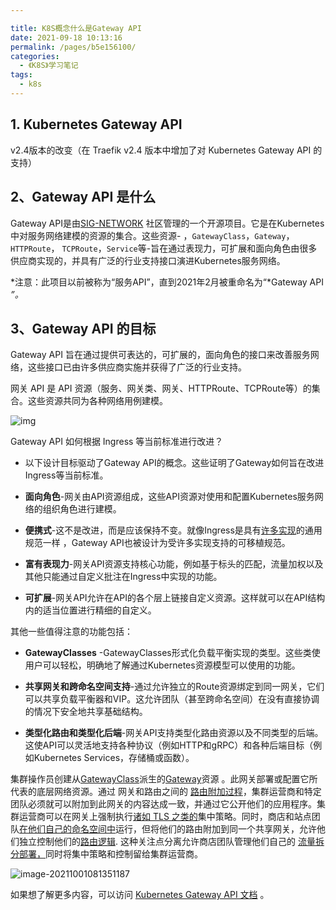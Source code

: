 ```yaml
---

title: K8S概念什么是Gateway API
date: 2021-09-18 10:13:16
permalink: /pages/b5e156100/
categories:
  - 《K8S》学习笔记
tags:
  - k8s
---
```








## 1. Kubernetes Gateway API 

v2.4版本的改变（在 Traefik v2.4 版本中增加了对 Kubernetes Gateway API 的支持）

## 2、Gateway API 是什么

Gateway API是由[SIG-NETWORK](https://github.com/kubernetes/community/tree/master/sig-network) 社区管理的一个开源项目。它是在Kubernetes中对服务网络建模的资源的集合。这些资源- ，`GatewayClass`，`Gateway`，`HTTPRoute`， `TCPRoute`，`Service`等-旨在通过表现力，可扩展和面向角色由很多供应商实现的，并具有广泛的行业支持接口演进Kubernetes服务网络。

*注意：此项目以前被称为“服务API”，直到2021年2月被重命名为“*Gateway API *”。*

## 3、Gateway API 的目标

Gateway API 旨在通过提供可表达的，可扩展的，面向角色的接口来改善服务网络，这些接口已由许多供应商实施并获得了广泛的行业支持。

网关 API 是 API 资源（服务、网关类、网关、HTTPRoute、TCPRoute等）的集合。这些资源共同为各种网络用例建模。

![img](https://cdn.jsdelivr.net/gh/lzq70112/images/blog/1616729260111-217c0091-8bab-42ce-b8da-8ca065590bcb.png)

Gateway API 如何根据 Ingress 等当前标准进行改进？

- 以下设计目标驱动了Gateway API的概念。这些证明了Gateway如何旨在改进Ingress等当前标准。

- **面向角色**-网关由API资源组成，这些API资源对使用和配置Kubernetes服务网络的组织角色进行建模。
- **便携式**-这不是改进，而是应该保持不变。就像Ingress是具有[许多实现](https://kubernetes.io/docs/concepts/services-networking/ingress-controllers/)的通用规范一样 ，Gateway API也被设计为受许多实现支持的可移植规范。

- **富有表现力**-网关API资源支持核心功能，例如基于标头的匹配，流量加权以及其他只能通过自定义批注在Ingress中实现的功能。
- **可扩展**-网关API允许在API的各个层上链接自定义资源。这样就可以在API结构内的适当位置进行精细的自定义。

其他一些值得注意的功能包括：

- **GatewayClasses** -GatewayClasses形式化负载平衡实现的类型。这些类使用户可以轻松，明确地了解通过Kubernetes资源模型可以使用的功能。
- **共享网关和跨命名空间支持**-通过允许独立的Route资源绑定到同一网关，它们可以共享负载平衡器和VIP。这允许团队（甚至跨命名空间）在没有直接协调的情况下安全地共享基础结构。

- **类型化路由和类型化后端**-网关API支持类型化路由资源以及不同类型的后端。这使API可以灵活地支持各种协议（例如HTTP和gRPC）和各种后端目标（例如Kubernetes Services，存储桶或函数）。



集群操作员创建从[GatewayClass](https://gateway-api.sigs.k8s.io/v1alpha2/api-types/gatewayclass)派生的[Gateway](https://gateway-api.sigs.k8s.io/v1alpha2/api-types/gateway)资源 。此网关部署或配置它所代表的底层网络资源。通过 网关和路由之间的 [路由附加过程](https://gateway-api.sigs.k8s.io/concepts/api-overview#attaching-routes-to-gateways)，集群运营商和特定团队必须就可以附加到此网关的内容达成一致，并通过它公开他们的应用程序。集群运营商可以在网关上强制执行[诸如 TLS 之类的](https://gateway-api.sigs.k8s.io/v1alpha2/guides/tls#downstream-tls)集中策略。同时，商店和站点团队[在他们自己的命名空间中](https://gateway-api.sigs.k8s.io/v1alpha2/guides/multiple-ns)运行，但将他们的路由附加到同一个共享网关，允许他们独立控制他们的[路由逻辑](https://gateway-api.sigs.k8s.io/v1alpha2/guides/http-routing). 这种关注点分离允许商店团队管理他们自己的 [流量拆分部署，](https://gateway-api.sigs.k8s.io/v1alpha2/guides/traffic-splitting)同时将集中策略和控制留给集群运营商。



![image-20211001081351187](https://cdn.jsdelivr.net/gh/lzq70112/images/blog/image-20211001081351187.png)





如果想了解更多内容，可以访问 [Kubernetes Gateway API 文档](https://gateway-api.sigs.k8s.io/) 。

